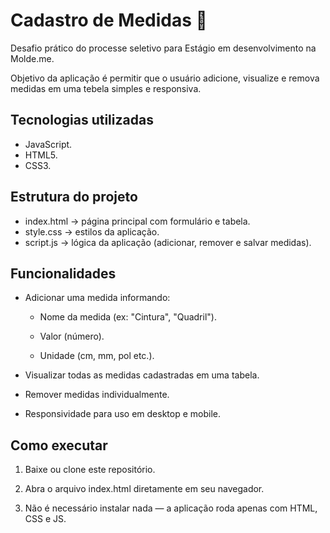 # Cadastro de Medidas 📏 
Desafio prático do processe seletivo para Estágio em desenvolvimento na Molde.me. 

Objetivo da aplicação é permitir que o usuário adicione, visualize e remova medidas em uma tebela simples e responsiva.


## Tecnologias utilizadas 

- JavaScript. 
- HTML5. 
- CSS3. 

## Estrutura do projeto 

- index.html -> página principal com formulário e tabela.
- style.css -> estilos da aplicação.
- script.js -> lógica da aplicação (adicionar, remover e salvar medidas).

## Funcionalidades 

- Adicionar uma medida informando:

    - Nome da medida (ex: "Cintura", "Quadril").

    - Valor (número).

    - Unidade (cm, mm, pol etc.).

- Visualizar todas as medidas cadastradas em uma tabela.

- Remover medidas individualmente.

- Responsividade para uso em desktop e mobile.

## Como executar 

1. Baixe ou clone este repositório.

2. Abra o arquivo index.html diretamente em seu navegador.

3. Não é necessário instalar nada — a aplicação roda apenas com HTML, CSS e JS.
